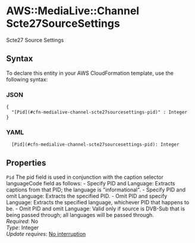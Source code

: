 # AWS::MediaLive::Channel Scte27SourceSettings<a name="aws-properties-medialive-channel-scte27sourcesettings"></a>

Scte27 Source Settings

## Syntax<a name="aws-properties-medialive-channel-scte27sourcesettings-syntax"></a>

To declare this entity in your AWS CloudFormation template, use the following syntax:

### JSON<a name="aws-properties-medialive-channel-scte27sourcesettings-syntax.json"></a>

```
{
  "[Pid](#cfn-medialive-channel-scte27sourcesettings-pid)" : Integer
}
```

### YAML<a name="aws-properties-medialive-channel-scte27sourcesettings-syntax.yaml"></a>

```
  [Pid](#cfn-medialive-channel-scte27sourcesettings-pid): Integer
```

## Properties<a name="aws-properties-medialive-channel-scte27sourcesettings-properties"></a>

`Pid`  <a name="cfn-medialive-channel-scte27sourcesettings-pid"></a>
The pid field is used in conjunction with the caption selector languageCode field as follows: \- Specify PID and Language: Extracts captions from that PID; the language is "informational"\. \- Specify PID and omit Language: Extracts the specified PID\. \- Omit PID and specify Language: Extracts the specified language, whichever PID that happens to be\. \- Omit PID and omit Language: Valid only if source is DVB\-Sub that is being passed through; all languages will be passed through\.  
*Required*: No  
*Type*: Integer  
*Update requires*: [No interruption](https://docs.aws.amazon.com/AWSCloudFormation/latest/UserGuide/using-cfn-updating-stacks-update-behaviors.html#update-no-interrupt)